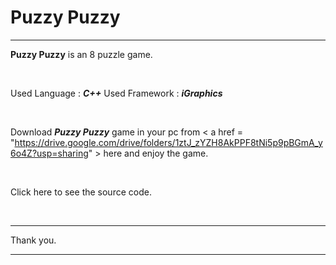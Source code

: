 # Puzzy Puzzy

---

**Puzzy Puzzy** is an 8 puzzle game.

</br>

Used Language : ***C++***
Used Framework : ***iGraphics***

</br>

Download ***Puzzy Puzzy*** game in your pc from < a href = "https://drive.google.com/drive/folders/1ztJ_zYZH8AkPPF8tNi5p9pBGmA_y6o4Z?usp=sharing" > here </a> and enjoy the game.

</br>

Click here to see the source code.

<br>

---

Thank you.

---
